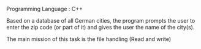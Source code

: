 Programming Language : C++

Based on a database of all German cities, the program prompts the user to enter the zip code (or part of it) and gives the user the name of the city(s).

The main mission of this task is the file handling (Read and write)
